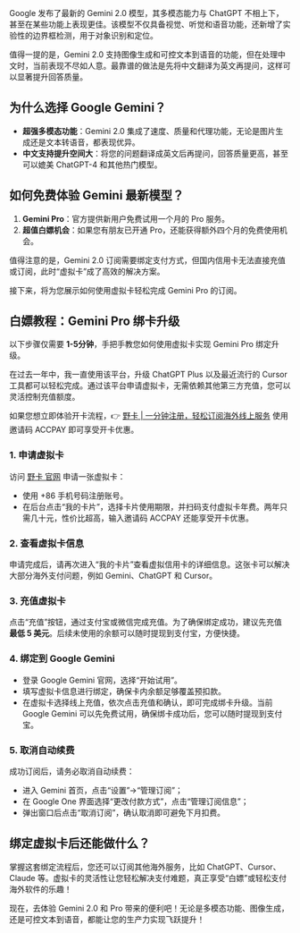 Google 发布了最新的 Gemini 2.0 模型，其多模态能力与 ChatGPT 不相上下，甚至在某些功能上表现更佳。该模型不仅具备视觉、听觉和语音功能，还新增了实验性的边界框检测，用于对象识别和定位。

值得一提的是，Gemini 2.0 支持图像生成和可控文本到语音的功能，但在处理中文时，当前表现不尽如人意。最靠谱的做法是先将中文翻译为英文再提问，这样可以显著提升回答质量。

## 为什么选择 Google Gemini？

- **超强多模态功能**：Gemini 2.0 集成了速度、质量和代理功能，无论是图片生成还是文本转语音，都表现优异。
- **中文支持提升空间大**：将您的问题翻译成英文后再提问，回答质量更高，甚至可以媲美 ChatGPT-4 和其他热门模型。

## 如何免费体验 Gemini 最新模型？

1. **Gemini Pro**：官方提供新用户免费试用一个月的 Pro 服务。
2. **超值白嫖机会**：如果您有朋友已开通 Pro，还能获得额外四个月的免费使用机会。

值得注意的是，Gemini 2.0 订阅需要绑定支付方式，但国内信用卡无法直接充值或订阅，此时“虚拟卡”成了高效的解决方案。

接下来，将为您展示如何使用虚拟卡轻松完成 Gemini Pro 的订阅。

## 白嫖教程：Gemini Pro 绑卡升级

以下步骤仅需要 **1-5分钟**，手把手教您如何使用虚拟卡实现 Gemini Pro 绑定升级。

在过去一年中，我一直使用该平台，升级 ChatGPT Plus 以及最近流行的 Cursor 工具都可以轻松完成。通过该平台申请虚拟卡，无需依赖其他第三方充值，您可以灵活控制充值额度。

如果您想立即体验开卡流程，👉 [野卡 | 一分钟注册，轻松订阅海外线上服务](https://bit.ly/bewildcard) 使用邀请码 ACCPAY 即可享受开卡优惠。

### 1. 申请虚拟卡

访问 [野卡 官网](https://bit.ly/bewildcard) 申请一张虚拟卡：

- 使用 +86 手机号码注册账号。
- 在后台点击“我的卡片”，选择卡片使用期限，并扫码支付虚拟卡年费。两年只需几十元，性价比超高，输入邀请码 ACCPAY 还能享受开卡优惠。

### 2. 查看虚拟卡信息

申请完成后，请再次进入“我的卡片”查看虚拟信用卡的详细信息。这张卡可以解决大部分海外支付问题，例如 Gemini、ChatGPT 和 Cursor。

### 3. 充值虚拟卡

点击“充值”按钮，通过支付宝或微信完成充值。为了确保绑定成功，建议先充值 **最低 5 美元**。后续未使用的余额可以随时提现到支付宝，方便快捷。

### 4. 绑定到 Google Gemini

- 登录 Google Gemini 官网，选择“开始试用”。
- 填写虚拟卡信息进行绑定，确保卡内余额足够覆盖预扣款。
- 在虚拟卡选择线上充值，依次点击充值和确认，即可完成绑卡升级。当前 Google Gemini 可以先免费试用，确保绑卡成功后，您可以随时提现到支付宝。

### 5. 取消自动续费

成功订阅后，请务必取消自动续费：

- 进入 Gemini 首页，点击“设置”→“管理订阅”；
- 在 Google One 界面选择“更改付款方式”，点击“管理订阅信息”；
- 弹出窗口后点击“取消订阅”，确认取消即可避免下月扣费。

## 绑定虚拟卡后还能做什么？

掌握这套绑定流程后，您还可以订阅其他海外服务，比如 ChatGPT、Cursor、Claude 等。虚拟卡的灵活性让您轻松解决支付难题，真正享受“白嫖”或轻松支付海外软件的乐趣！

现在，去体验 Gemini 2.0 和 Pro 带来的便利吧！无论是多模态功能、图像生成，还是可控文本到语音，都能让您的生产力实现飞跃提升！